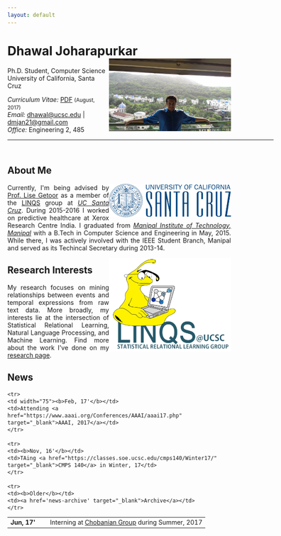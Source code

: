 ```yaml
---
layout: default
---
```


<!-- {% include image.html url="/images/me2.jpeg" caption="Dhawal Joharapurkar" width=275 align="right" %} -->


# Dhawal Joharapurkar  <a href="/images/me2.jpeg" target="_blank"><img src="images/me2.jpeg" alt="Dhawal Joharapurkar" style="width:275px;" align="right"></a>
Ph.D. Student, Computer Science <br>
University of California, Santa Cruz <br>

<em>Curriculum Vitae: </em><a href="/files/CV_new.pdf" target="_blank">PDF</a>  <small>(August, 2017)</small> <br>
<em>Email: </em><a href="mailto:dhawal@ucsc.edu">dhawal@ucsc.edu</a> | <a href="mailto:dmjan21@gmail.com">dmjan21@gmail.com</a> <br>
<em>Office: </em>Engineering 2, 485<br>
<!-- <p><a href="http://doodle.com/dhawaljoh" target="_blank">Meet me!</a> | <a href="http://flask.io/yoUm1" target="_blank">Assign me a task!</a> (please let me know you've added something!)</p> -->
<hr width="600px">

<hr style="height:10pt; visibility:hidden;" />

## About Me
<a href="http://www.ucsc.edu/" target="_blank"><img src="images/ucsc.png" alt="UCSC" style="width:275px;" align="right"></a>


<p align="justify" style="max-width:600px">
Currently, I'm being advised by <a href="https://getoor.soe.ucsc.edu/" target="_blank">Prof. Lise Getoor</a> as a member of the <a href="https://linqs.soe.ucsc.edu/" target="_blank">LINQS</a> group at <em><a class="tosu" href="http://www.ucsc.edu/" target="_blank">UC Santa Cruz</a></em>. During 2015-2016 I worked on predictive healthcare at Xerox Research Centre India. I graduated from <em><a class="tosu" href="http://manipal.edu/mu.html" target="_blank">Manipal Institute of Technology, Manipal</a></em> with a B.Tech in Computer Science and Engineering in May, 2015. While there, I was actively involved with the IEEE Student Branch, Manipal and served as its Techincal Secretary during 2013-14.</p>

<a href="https://linqs.soe.ucsc.edu/" target="_blank"><img src="images/linqs.png" alt="LINQS" style="width:275px;" align="right"></a>

## Research Interests
<p align="justify" style="max-width:600px">
My research focuses on mining relationships between events and temporal expressions from raw text data. More broadly, my interests lie at the intersection of Statistical Relational Learning, Natural Language Processing, and Machine Learning. Find more about the work I've done on my  <a href="/research/" target="_blank">research page</a>.
</p>
<!-- <center> <em><a class="tosu"> Scroll down for news! </a></em></center> -->

## News

<table style="white-space: nowrap;">
	<tr>
	<td width="75"><b>Jun, 17'</b></td>
	<td>Interning at <a href="http://www.chobaniangroup.com/" target="_blank">Chobanian Group</a> during Summer, 2017</td>
	</tr>

	<tr>
	<td width="75"><b>Feb, 17'</b></td>
	<td>Attending <a href="https://www.aaai.org/Conferences/AAAI/aaai17.php" target="_blank">AAAI, 2017</a></td>
	</tr>

	<tr>
	<td><b>Nov, 16'</b></td>
	<td>TAing <a href="https://classes.soe.ucsc.edu/cmps140/Winter17/" target="_blank">CMPS 140</a> in Winter, 17</td>
	</tr>

	<tr>
	<td><b>Older</b></td>
	<td><a href='news-archive' target="_blank">Archive</a></td>
	</tr>
</table>